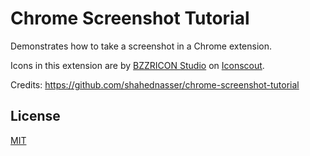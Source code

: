 # Chrome Screenshot Tutorial

Demonstrates how to take a screenshot in a Chrome extension.

Icons in this extension are by [BZZRICON Studio](https://iconscout.com/contributors/bzzricon) on [Iconscout](https://iconscout.com/).

Credits: https://github.com/shahednasser/chrome-screenshot-tutorial

## License

[MIT](./LICENSE)
